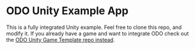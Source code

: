 # ODO Unity Example App

This is a fully integrated Unity example. Feel free to clone this repo, and modify it. If you already have a game and want to integrate ODO check out the [ODO Unity Game Template repo instead](https://github.com/storyforj/odo-unity-webgl-template).
